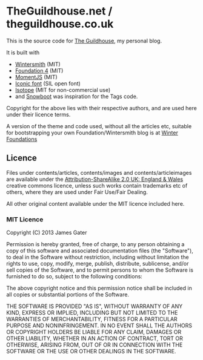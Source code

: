 # TheGuildhouse.net / theguildhouse.co.uk

This is the source code for  [The Guildhouse](http://theguildhouse.co.uk/), my personal blog.

It is built with 

* [Wintersmith](https://github.com/jnordberg/wintersmith) (MIT)
* [Foundation 4](http://foundation.zurb.com/) (MIT)
* [MomentJS](http://momentjs.com/) (MIT)
* [Iconic font](http://www.somerandomdude.com/work/iconic/) (SIL open font)
* [Isotope](http://isotope.metafizzy.co/) (MIT for non-commercial use)
* and [Snowboot](https://github.com/ndhu/snowboot-wintersmith-templates) was inspiration for the Tags code.

Copyright for the above lies with their respective authors, and are used here under their licence terms.

A version of the theme and code used, without all the articles etc, suitable for bootstrapping your own Foundation/Wintersmith blog is at [Winter Foundations](https://github.com/jgater/winter-foundations)

## Licence

Files under contents/articles, contents/images and contents/articleimages are available under the [Attribution-ShareAlike 2.0 UK: England & Wales](http://creativecommons.org/licenses/by-sa/2.0/uk/) creative commons licence, unless such works contain trademarks etc of others, where they are used under Fair Use/Fair Dealing.

All other original content available under the MIT licence included here.

### MIT Licence

Copyright (C) 2013 James Gater

Permission is hereby granted, free of charge, to any person obtaining a copy of this software and associated documentation files (the "Software"), to deal in the Software without restriction, including without limitation the rights to use, copy, modify, merge, publish, distribute, sublicense, and/or sell copies of the Software, and to permit persons to whom the Software is furnished to do so, subject to the following conditions:

The above copyright notice and this permission notice shall be included in all copies or substantial portions of the Software.

THE SOFTWARE IS PROVIDED "AS IS", WITHOUT WARRANTY OF ANY KIND, EXPRESS OR IMPLIED, INCLUDING BUT NOT LIMITED TO THE WARRANTIES OF MERCHANTABILITY, FITNESS FOR A PARTICULAR PURPOSE AND NONINFRINGEMENT. IN NO EVENT SHALL THE AUTHORS OR COPYRIGHT HOLDERS BE LIABLE FOR ANY CLAIM, DAMAGES OR OTHER LIABILITY, WHETHER IN AN ACTION OF CONTRACT, TORT OR OTHERWISE, ARISING FROM, OUT OF OR IN CONNECTION WITH THE SOFTWARE OR THE USE OR OTHER DEALINGS IN THE SOFTWARE.





 
 